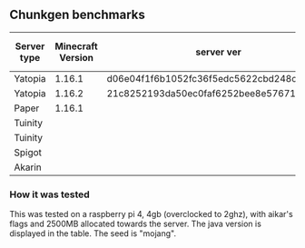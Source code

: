 ## Chunkgen benchmarks

| Server type | Minecraft Version | server ver | avg ch/s (jdk.16+12.r7.gb2da6e1a905-1) |   |
|-------------|-------------------|------------|----------------------------------------|---|
| Yatopia     | 1.16.1            | d06e04f1f6b1052fc36f5edc5622cbd248c96cb0 | 28.9                                   |   |
| Yatopia     | 1.16.2            | 21c8252193da50ec0faf6252bee8e576715ba355 | 25.0                                   |   |
| Paper       | 1.16.1            |                                          |                                        |   |
| Tuinity     |                   |                                          |                                        |   |
| Tuinity     |                   |                                          |                                        |   |
| Spigot      |                   |                                          |                                        |   |
| Akarin      |                   |                                          |                                        |   |



### How it was tested
This was tested on a raspberry pi 4, 4gb (overclocked to 2ghz), with aikar's flags and 2500MB allocated towards the server. The java version is displayed in the table. The seed is "mojang".